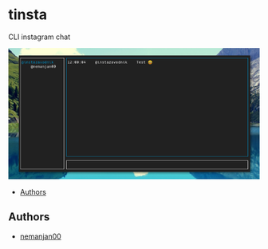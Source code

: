 # tinsta

CLI instagram chat

![Screenshot](https://github.com/nemanjan00/tinsta/blob/master/screenshot/screenshot.png?raw=true)

<!-- vim-markdown-toc GFM -->

* [Authors](#authors)

<!-- vim-markdown-toc -->

## Authors

 * [nemanjan00](http://github.com/nemanjan00)

